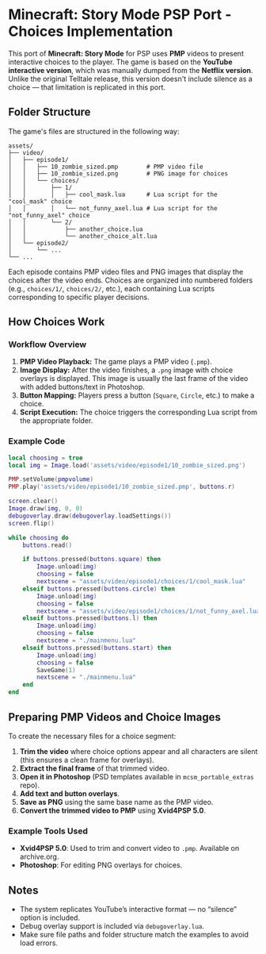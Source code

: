 # Minecraft: Story Mode PSP Port - Choices Implementation

This port of **Minecraft: Story Mode** for PSP uses **PMP** videos to present interactive choices to the player. The game is based on the **YouTube interactive version**, which was manually dumped from the **Netflix version**. Unlike the original Telltale release, this version doesn't include silence as a choice — that limitation is replicated in this port.

## Folder Structure

The game's files are structured in the following way:

```
assets/
├── video/
│   ├── episode1/
│   │   ├── 10_zombie_sized.pmp        # PMP video file
│   │   ├── 10_zombie_sized.png        # PNG image for choices
│   │   └── choices/
│   │       ├── 1/
│   │       │   ├── cool_mask.lua      # Lua script for the "cool_mask" choice
│   │       │   └── not_funny_axel.lua # Lua script for the "not_funny_axel" choice
│   │       └── 2/
│   │           ├── another_choice.lua
│   │           └── another_choice_alt.lua
│   └── episode2/
│       └── ...
└── ...
```

Each episode contains PMP video files and PNG images that display the choices after the video ends. Choices are organized into numbered folders (e.g., `choices/1/`, `choices/2/`, etc.), each containing Lua scripts corresponding to specific player decisions.

## How Choices Work

### Workflow Overview

1. **PMP Video Playback:** The game plays a PMP video (`.pmp`).
2. **Image Display:** After the video finishes, a `.png` image with choice overlays is displayed. This image is usually the last frame of the video with added buttons/text in Photoshop.
3. **Button Mapping:** Players press a button (`Square`, `Circle`, etc.) to make a choice.
4. **Script Execution:** The choice triggers the corresponding Lua script from the appropriate folder.

### Example Code

```lua
local choosing = true
local img = Image.load('assets/video/episode1/10_zombie_sized.png')

PMP.setVolume(pmpvolume)
PMP.play('assets/video/episode1/10_zombie_sized.pmp', buttons.r)

screen.clear()
Image.draw(img, 0, 0)
debugoverlay.draw(debugoverlay.loadSettings())
screen.flip()

while choosing do
    buttons.read()

    if buttons.pressed(buttons.square) then
        Image.unload(img)
        choosing = false
        nextscene = "assets/video/episode1/choices/1/cool_mask.lua"
    elseif buttons.pressed(buttons.circle) then
        Image.unload(img)
        choosing = false
        nextscene = "assets/video/episode1/choices/1/not_funny_axel.lua"
    elseif buttons.pressed(buttons.l) then
        Image.unload(img)
        choosing = false
        nextscene = "./mainmenu.lua"
    elseif buttons.pressed(buttons.start) then
        Image.unload(img)
        choosing = false
        SaveGame(1)
        nextscene = "./mainmenu.lua"
    end
end
```

## Preparing PMP Videos and Choice Images

To create the necessary files for a choice segment:

1. **Trim the video** where choice options appear and all characters are silent (this ensures a clean frame for overlays).
2. **Extract the final frame** of that trimmed video.
3. **Open it in Photoshop** (PSD templates available in `mcsm_portable_extras` repo).
4. **Add text and button overlays**.
5. **Save as PNG** using the same base name as the PMP video.
6. **Convert the trimmed video to PMP** using **Xvid4PSP 5.0**.

### Example Tools Used

- **Xvid4PSP 5.0**: Used to trim and convert video to `.pmp`. Available on archive.org.
- **Photoshop**: For editing PNG overlays for choices.

## Notes

- The system replicates YouTube’s interactive format — no “silence” option is included.
- Debug overlay support is included via `debugoverlay.lua`.
- Make sure file paths and folder structure match the examples to avoid load errors.
